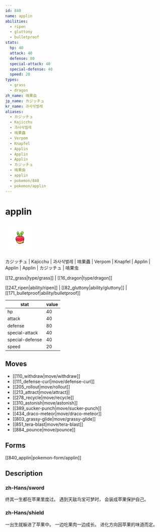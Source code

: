 ```yaml
---
id: 840
name: applin
abilities:
  - ripen
  - gluttony
  - bulletproof
stats:
  hp: 40
  attack: 40
  defense: 80
  special-attack: 40
  special-defense: 40
  speed: 20
types:
  - grass
  - dragon
zh_name: 啃果虫
jp_name: カジッチュ
kr_name: 과사삭벌레
aliases:
  - カジッチュ
  - Kajicchu
  - 과사삭벌레
  - 啃果蟲
  - Verpom
  - Knapfel
  - Applin
  - Applin
  - Applin
  - カジッチュ
  - 啃果虫
  - applin
  - pokemon/840
  - pokemon/applin
---
```

# applin

![](https://raw.githubusercontent.com/PokeAPI/sprites/master/sprites/pokemon/840.png)

カジッチュ | Kajicchu | 과사삭벌레 | 啃果蟲 | Verpom | Knapfel | Applin | Applin | Applin | カジッチュ | 啃果虫

[[12_grass|type/grass]] | [[16_dragon|type/dragon]]

[[247_ripen|ability/ripen]] | [[82_gluttony|ability/gluttony]] | [[171_bulletproof|ability/bulletproof]]

|stat|value|
|---|---|
|hp|40|
|attack|40|
|defense|80|
|special-attack|40|
|special-defense|40|
|speed|20|


## Moves

- [[110_withdraw|move/withdraw]]
- [[111_defense-curl|move/defense-curl]]
- [[205_rollout|move/rollout]]
- [[213_attract|move/attract]]
- [[278_recycle|move/recycle]]
- [[310_astonish|move/astonish]]
- [[389_sucker-punch|move/sucker-punch]]
- [[434_draco-meteor|move/draco-meteor]]
- [[803_grassy-glide|move/grassy-glide]]
- [[851_tera-blast|move/tera-blast]]
- [[884_pounce|move/pounce]]

## Forms



[[840_applin|pokemon-form/applin]]

## Description

### zh-Hans/sword

终其一生都在苹果里度过。
遇到天敌鸟宝可梦时，
会装成苹果保护自己。

### zh-Hans/shield

一出生就躲进了苹果中。
一边吃果肉一边成长。
进化方向因苹果的味道而定。

